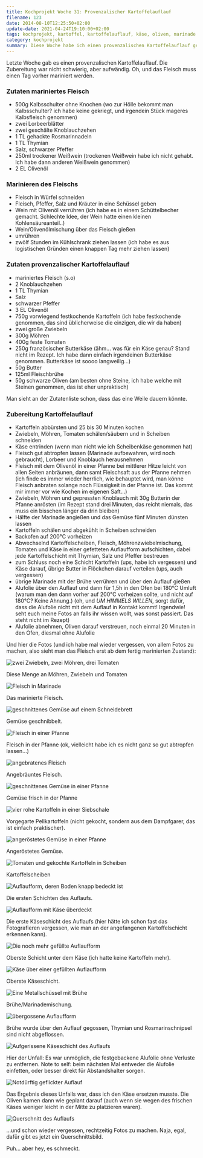```yaml
---
title: Kochprojekt Woche 31: Provenzalischer Kartoffelauflauf
filename: 123
date: 2014-08-10T12:25:50+02:00
update-date: 2021-04-24T19:10:00+02:00
tags: kochprojekt, kartoffel, kartoffelauflauf, käse, oliven, marinade
category: kochprojekt
summary: Diese Woche habe ich einen provenzalischen Kartoffelauflauf gemacht. Wichtig: Am Tag vorher schon mit der Vorbereitung anfangen!
---
```


Letzte Woche gab es einen provenzalischen Kartoffelauflauf. Die Zubereitung war nicht schwierig, aber aufwändig. Oh, und das Fleisch muss einen Tag vorher mariniert werden.

### Zutaten mariniertes Fleisch

- 500g Kalbsschulter ohne Knochen (wo zur Hölle bekommt man Kalbsschulter? ich habe keine gekriegt, und irgendein Stück mageres Kalbsfleisch genommen)
- zwei Lorbeerblätter
- zwei geschälte Knoblauchzehen
- 1 TL gehackte Rosmarinnadeln
- 1 TL Thymian
- Salz, schwarzer Pfeffer
- 250ml trockener Weißwein (trockenen Weißwein habe ich nicht gehabt. Ich habe dann anderen Weißwein genommen)
- 2 EL Olivenöl

### Marinieren des Fleischs

- Fleisch in Würfel schneiden
- Fleisch, Pfeffer, Salz und Kräuter in eine Schüssel geben
- Wein mit Olivenöl verrühren (ich habe es in einem Schüttelbecher gemacht. Schlechte Idee, der Wein hatte einen kleinen Kohlensäureanteil..)
- Wein/Olivenölmischung über das Fleisch gießen
- umrühren
- zwölf Stunden im Kühlschrank ziehen lassen (ich habe es aus logistischen Gründen einen knappen Tag mehr ziehen lassen)

### Zutaten provenzalischer Kartoffelauflauf

- mariniertes Fleisch (s.o)
- 2 Knoblauchzehen
- 1 TL Thymian
- Salz
- schwarzer Pfeffer
- 3 EL Olivenöl
- 750g vorwiegend festkochende Kartoffeln (ich habe festkochende genommen, das sind üblicherweise die einzigen, die wir da haben)
- zwei große Zwiebeln
- 300g Möhren
- 400g feste Tomaten
- 250g französischer Butterkäse (ähm… was für ein Käse genau? Stand nicht im Rezept. Ich habe dann einfach irgendeinen Butterkäse genommen. Butterkäse ist soooo langweilig…)
- 50g Butter
- 125ml Fleischbrühe
- 50g schwarze Oliven (am besten ohne Steine, ich habe welche mit Steinen genommen, das ist eher unpraktisch)

Man sieht an der Zutatenliste schon, dass das eine Weile dauern könnte.

### Zubereitung Kartoffelauflauf

- Kartoffeln abbürsten und 25 bis 30 Minuten kochen
- Zwiebeln, Möhren, Tomaten schälen/säubern und in Scheiben schneiden
- Käse entrinden (wenn man nicht wie ich Scheibenkäse genommen hat)
- Fleisch gut abtropfen lassen (Marinade aufbewahren, wird noch gebraucht), Lorbeer und Knoblauch herausnehmen
- Fleisch mit dem Olivenöl in einer Pfanne bei mittlerer Hitze leicht von allen Seiten anbräunen, dann samt Fleischsaft aus der Pfanne nehmen (ich finde es immer wieder herrlich, wie behauptet wird, man könne Fleisch anbraten solange noch Flüssigkeit in der Pfanne ist. Das kommt mir immer vor wie Kochen im eigenen Saft…)
- Zwiebeln, Möhren und gepressten Knoblauch mit 30g Butterin der Pfanne anrösten (im Rezept stand drei Minuten, das reicht niemals, das muss ein bisschen länger da drin bleiben)
- Hälfte der Marinade angießen und das Gemüse fünf Minuten dünsten lassen
- Kartoffeln schälen und abgekühlt in Scheiben schneiden
- Backofen auf 200°C vorheizen
- Abwechselnd Kartoffelscheiben, Fleisch, Möhrenzwiebelmischung, Tomaten und Käse in einer gefetteten Auflaufform aufschichten, dabei jede Kartoffelschicht mit Thymian, Salz und Pfeffer bestreuen
- zum Schluss noch eine Schicht Kartoffeln (ups, habe ich vergessen) und Käse darauf, übrige Butter in Flöckchen darauf verteilen (ups, auch vergessen)
- übrige Marinade mit der Brühe verrühren und über den Auflauf gießen
- Alufolie über den Auflauf und dann für 1,5h in den Ofen bei 180°C Umluft (warum man den dann vorher auf 200°C vorheizen sollte, und nicht auf 180°C? Keine Ahnung.) (oh, und *UM HIMMELS WILLEN*, sorgt dafür, dass die Alufolie nicht mit dem Auflauf in Kontakt kommt! Irgendwie! seht euch meine Fotos an falls ihr wissen wollt, was sonst passiert. Das steht nicht im Rezept)
- Alufolie abnehmen, Oliven darauf verstreuen, noch einmal 20 Minuten in den Ofen, diesmal ohne Alufolie

Und hier die Fotos (und ich habe mal wieder vergessen, von allem Fotos zu machen, also sieht man das Fleisch erst ab dem fertig marinierten Zustand):

![zwei Zwiebeln, zwei Möhren, drei Tomaten](/file/kochprojekt_31_01.jpg)

Diese Menge an Möhren, Zwiebeln und Tomaten

![Fleisch in Marinade](/file/kochprojekt_31_02.jpg)

Das marinierte Fleisch.

![geschnittenes Gemüse auf einem Schneidebrett](/file/kochprojekt_31_03.jpg)

Gemüse geschnibbelt.

![Fleisch in einer Pfanne](/file/kochprojekt_31_04.jpg)

Fleisch in der Pfanne (ok, vielleicht habe ich es nicht ganz so gut abtropfen lassen…)

![angebratenes Fleisch](/file/kochprojekt_31_05.jpg)

Angebräuntes Fleisch.

![geschnittenes Gemüse in einer Pfanne](/file/kochprojekt_31_06.jpg)

Gemüse frisch in der Pfanne

![vier rohe Kartoffeln in einer Siebschale](/file/kochprojekt_31_07.jpg)

Vorgegarte Pellkartoffeln (nicht gekocht, sondern aus dem Dampfgarer, das ist einfach praktischer).

![angeröstetes Gemüse in einer Pfanne](/file/kochprojekt_31_08.jpg)

Angeröstetes Gemüse.

![Tomaten und gekochte Kartoffeln in Scheiben](/file/kochprojekt_31_09.jpg)

Kartoffelscheiben

![Auflaufform, deren Boden knapp bedeckt ist](/file/kochprojekt_31_10.jpg)

Die ersten Schichten des Auflaufs.

![Auflaufform mit Käse überdeckt](/file/kochprojekt_31_11.jpg)

Die erste Käseschicht des Auflaufs (hier hätte ich schon fast das Fotografieren vergessen, wie man an der angefangenen Kartoffelschicht erkennen kann).

![Die noch mehr gefüllte Auflaufform](/file/kochprojekt_31_12.jpg)

Oberste Schicht unter dem Käse (ich hatte keine Kartoffeln mehr).

![Käse über einer gefüllten Auflaufform](/file/kochprojekt_31_13.jpg)

Oberste Käseschicht.

![Eine Metallschüssel mit Brühe](/file/kochprojekt_31_14.jpg)

Brühe/Marinademischung.

![übergossene Auflaufform](/file/kochprojekt_31_15.jpg)

Brühe wurde über den Auflauf gegossen, Thymian und Rosmarinschnipsel sind nicht abgeflossen.

![Aufgerissene Käseschicht des Auflaufs](/file/kochprojekt_31_16.jpg)

Hier der Unfall: Es war unmöglich, die festgebackene Alufolie ohne Verluste zu entfernen. Note to self: beim nächsten Mal entweder die Alufolie einfetten, oder besser direkt für Abstandshalter sorgen.

![Notdürftig geflickter Auflauf](/file/kochprojekt_31_17.jpg)

Das Ergebnis dieses Unfalls war, dass ich den Käse ersetzen musste. Die Oliven kamen dann wie geplant darauf (auch wenn sie wegen des frischen Käses weniger leicht in der Mitte zu platzieren waren).

![Querschnitt des Auflaufs](/file/kochprojekt_31_18.jpg)

…und schon wieder vergessen, rechtzeitig Fotos zu machen. Naja, egal, dafür gibt es jetzt ein Querschnittsbild.

Puh… aber hey, es schmeckt.
